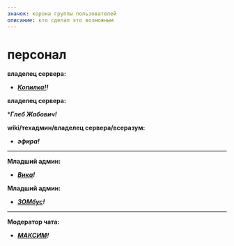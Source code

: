 ```yaml
---
значок: корона группы пользователей
описание: кто сделал это возможным
---
```


# персонал

**владелец сервера:**

* [_**Копилка!**_](https://t.me/lonoloi)_**!**_

**владелец сервера:**

*_**Глеб Жабович!**_

**wiki/техадмин/владелец сервера/всеразум:**

* _**эфира!**_

***

**Младший админ:**

* [_**Вика**_](https://t.me/Sleeping_dumpling)_**!**_

**Младший админ:**
* [_**ЗОМбус**_](https://t.me/ZOMbus228)_**!**_

***

**Модератор чата:**

* [_**МАКСИМ**_](https://t.me/levvvko)_**!**_

